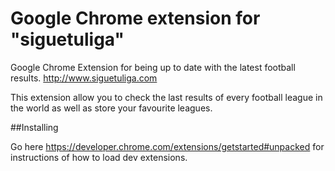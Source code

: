 Google Chrome extension for "siguetuliga"
=========================================

Google Chrome Extension for being up to date with the latest football results. http://www.siguetuliga.com

This extension allow you to check the last results of every football league in the world as well as store your favourite leagues.


##Installing

Go here https://developer.chrome.com/extensions/getstarted#unpacked for instructions of how to load dev extensions. 
